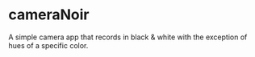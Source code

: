 # cameraNoir
A simple camera app that records in black &amp; white with the exception of hues of a specific color.
